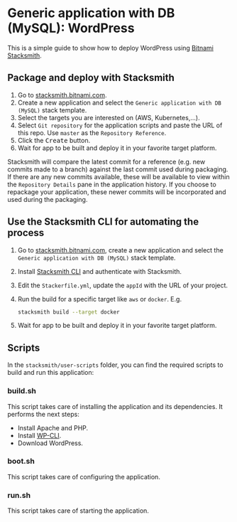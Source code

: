 # Generic application with DB (MySQL): WordPress

This is a simple guide to show how to deploy WordPress using [Bitnami Stacksmith](https://stacksmith.bitnami.com).

## Package and deploy with Stacksmith

1. Go to [stacksmith.bitnami.com](https://stacksmith.bitnami.com).
2. Create a new application and select the `Generic application with DB (MySQL)` stack template.
3. Select the targets you are interested on (AWS, Kubernetes,...).
4. Select `Git repository` for the application scripts and paste the URL of this repo. Use `master` as the `Repository Reference`.
5. Click the <kbd>Create</kbd> button.
6. Wait for app to be built and deploy it in your favorite target platform.

Stacksmith will compare the latest commit for a reference (e.g. new commits made to a branch) against the last commit used during packaging. If there are any new commits available, these will be available to view within the `Repository Details` pane in the application history. If you choose to repackage your application, these newer commits will be incorporated and used during the packaging.

## Use the Stacksmith CLI for automating the process

1. Go to [stacksmith.bitnami.com](https://stacksmith.bitnami.com), create a new application and select the `Generic application with DB (MySQL)` stack template.
2. Install [Stacksmith CLI](https://github.com/bitnami/stacksmith-cli) and authenticate with Stacksmith.
3. Edit the `Stackerfile.yml`,  update the `appId` with the URL of your project.
4. Run the build for a specific target like `aws` or `docker`. E.g.

   ```bash
   stacksmith build --target docker
   ```
5. Wait for app to be built and deploy it in your favorite target platform.

## Scripts

In the `stacksmith/user-scripts` folder, you can find the required scripts to build and run this application:

### build.sh

This script takes care of installing the application and its dependencies. It performs the next steps:

* Install Apache and PHP.
* Install [WP-CLI](https://wp-cli.org/).
* Download WordPress.

### boot.sh

This script takes care of configuring the application.

### run.sh

This script takes care of starting the application.
